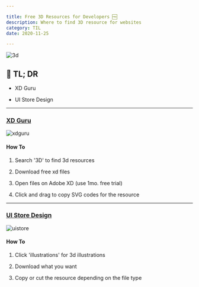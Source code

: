 ```yaml
---

title: Free 3D Resources for Developers 🆓
description: Where to find 3D resource for websites
category: TIL
date: 2020-11-25

---
```


![3d](3d.jpg)

## 🤦 TL; DR

- XD Guru

- UI Store Design

---

### [XD Guru](https://www.xdguru.com/)

![xdguru](xdguru.png)

#### How To

1) Search '3D' to find 3d resources

2) Download free xd files

3) Open files on Adobe XD (use 1mo. free trial)

4) Click and drag to copy SVG codes for the resource

---

### [UI Store Design](https://www.uistore.design/categories/illustrations/)

![uistore](uistore.png)

#### How To

1) Click 'illustrations' for 3d illustrations

2) Download what you want

3) Copy or cut the resource depending on the file type